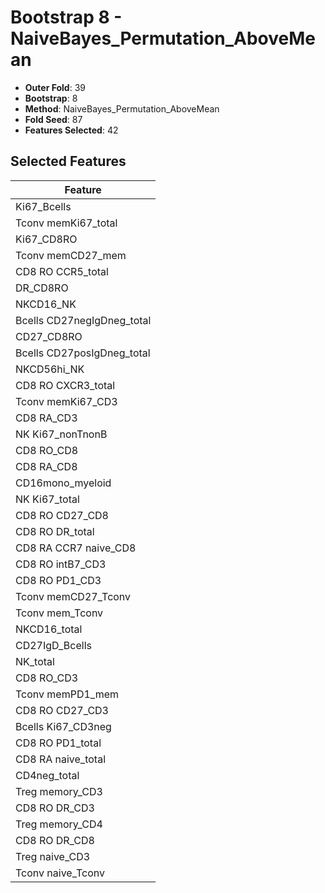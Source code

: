 # Bootstrap 8 - NaiveBayes_Permutation_AboveMean

- **Outer Fold**: 39
- **Bootstrap**: 8
- **Method**: NaiveBayes_Permutation_AboveMean
- **Fold Seed**: 87
- **Features Selected**: 42

## Selected Features

| Feature |
|---------|
| Ki67_Bcells |
| Tconv memKi67_total |
| Ki67_CD8RO |
| Tconv memCD27_mem |
| CD8 RO CCR5_total |
| DR_CD8RO |
| NKCD16_NK |
| Bcells CD27negIgDneg_total |
| CD27_CD8RO |
| Bcells CD27posIgDneg_total |
| NKCD56hi_NK |
| CD8 RO CXCR3_total |
| Tconv memKi67_CD3 |
| CD8 RA_CD3 |
| NK Ki67_nonTnonB |
| CD8 RO_CD8 |
| CD8 RA_CD8 |
| CD16mono_myeloid |
| NK Ki67_total |
| CD8 RO CD27_CD8 |
| CD8 RO DR_total |
| CD8 RA CCR7 naive_CD8 |
| CD8 RO intB7_CD3 |
| CD8 RO PD1_CD3 |
| Tconv memCD27_Tconv |
| Tconv mem_Tconv |
| NKCD16_total |
| CD27IgD_Bcells |
| NK_total |
| CD8 RO_CD3 |
| Tconv memPD1_mem |
| CD8 RO CD27_CD3 |
| Bcells Ki67_CD3neg |
| CD8 RO PD1_total |
| CD8 RA naive_total |
| CD4neg_total |
| Treg memory_CD3 |
| CD8 RO DR_CD3 |
| Treg memory_CD4 |
| CD8 RO DR_CD8 |
| Treg naive_CD3 |
| Tconv naive_Tconv |
